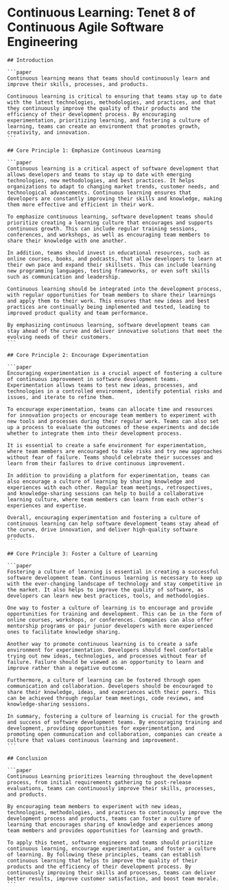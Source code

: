 # Continuous Learning: Tenet 8 of Continuous Agile Software Engineering

````sidebyside
## Introduction

```paper
Continuous learning means that teams should continuously learn and improve their skills, processes, and products. 

Continuous learning is critical to ensuring that teams stay up to date with the latest technologies, methodologies, and practices, and that they continuously improve the quality of their products and the efficiency of their development process. By encouraging experimentation, prioritizing learning, and fostering a culture of learning, teams can create an environment that promotes growth, creativity, and innovation.
```
````

````sidebyside
## Core Principle 1: Emphasize Continuous Learning

```paper
Continuous learning is a critical aspect of software development that allows developers and teams to stay up to date with emerging technologies, new methodologies, and best practices. It helps organizations to adapt to changing market trends, customer needs, and technological advancements. Continuous learning ensures that developers are constantly improving their skills and knowledge, making them more effective and efficient in their work.

To emphasize continuous learning, software development teams should prioritize creating a learning culture that encourages and supports continuous growth. This can include regular training sessions, conferences, and workshops, as well as encouraging team members to share their knowledge with one another.

In addition, teams should invest in educational resources, such as online courses, books, and podcasts, that allow developers to learn at their own pace and expand their skillsets. This can include learning new programming languages, testing frameworks, or even soft skills such as communication and leadership.

Continuous learning should be integrated into the development process, with regular opportunities for team members to share their learnings and apply them to their work. This ensures that new ideas and best practices are continually being implemented and tested, leading to improved product quality and team performance.

By emphasizing continuous learning, software development teams can stay ahead of the curve and deliver innovative solutions that meet the evolving needs of their customers.
```
````

````sidebyside
## Core Principle 2: Encourage Experimentation

```paper
Encouraging experimentation is a crucial aspect of fostering a culture of continuous improvement in software development teams. Experimentation allows teams to test new ideas, processes, and technologies in a controlled environment, identify potential risks and issues, and iterate to refine them.

To encourage experimentation, teams can allocate time and resources for innovation projects or encourage team members to experiment with new tools and processes during their regular work. Teams can also set up a process to evaluate the outcomes of these experiments and decide whether to integrate them into their development process.

It is essential to create a safe environment for experimentation, where team members are encouraged to take risks and try new approaches without fear of failure. Teams should celebrate their successes and learn from their failures to drive continuous improvement.

In addition to providing a platform for experimentation, teams can also encourage a culture of learning by sharing knowledge and experiences with each other. Regular team meetings, retrospectives, and knowledge-sharing sessions can help to build a collaborative learning culture, where team members can learn from each other's experiences and expertise.

Overall, encouraging experimentation and fostering a culture of continuous learning can help software development teams stay ahead of the curve, drive innovation, and deliver high-quality software products.
```
````

````sidebyside
## Core Principle 3: Foster a Culture of Learning

```paper
Fostering a culture of learning is essential in creating a successful software development team. Continuous learning is necessary to keep up with the ever-changing landscape of technology and stay competitive in the market. It also helps to improve the quality of software, as developers can learn new best practices, tools, and methodologies.

One way to foster a culture of learning is to encourage and provide opportunities for training and development. This can be in the form of online courses, workshops, or conferences. Companies can also offer mentorship programs or pair junior developers with more experienced ones to facilitate knowledge sharing.

Another way to promote continuous learning is to create a safe environment for experimentation. Developers should feel comfortable trying out new ideas, technologies, and processes without fear of failure. Failure should be viewed as an opportunity to learn and improve rather than a negative outcome.

Furthermore, a culture of learning can be fostered through open communication and collaboration. Developers should be encouraged to share their knowledge, ideas, and experiences with their peers. This can be achieved through regular team meetings, code reviews, and knowledge-sharing sessions.

In summary, fostering a culture of learning is crucial for the growth and success of software development teams. By encouraging training and development, providing opportunities for experimentation, and promoting open communication and collaboration, companies can create a culture that values continuous learning and improvement.
```
````

````sidebyside
## Conclusion

```paper
Continuous Learning prioritizes learning throughout the development process, from initial requirements gathering to post-release evaluations, teams can continuously improve their skills, processes, and products.

By encouraging team members to experiment with new ideas, technologies, methodologies, and practices to continuously improve the development process and products, teams can foster a culture of learning that encourages sharing of knowledge and experiences among team members and provides opportunities for learning and growth.

To apply this tenet, software engineers and teams should prioritize continuous learning, encourage experimentation, and foster a culture of learning. By following these principles, teams can establish continuous learning that helps to improve the quality of their products and the efficiency of their development process. By continuously improving their skills and processes, teams can deliver better results, improve customer satisfaction, and boost team morale.
```
````
